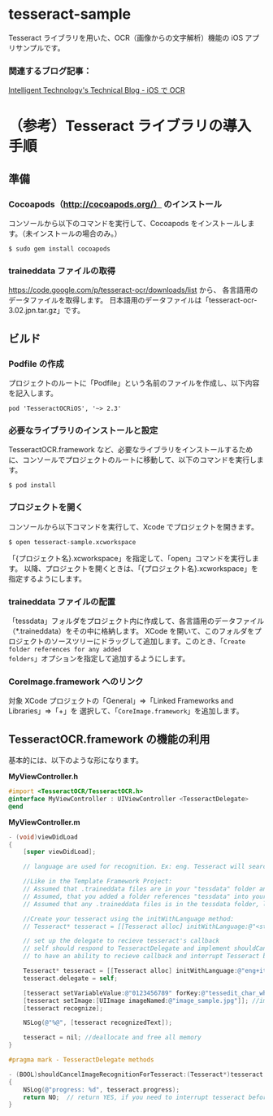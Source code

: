 tesseract-sample
================

Tesseract ライブラリを用いた、OCR（画像からの文字解析）機能の iOS アプリサンプルです。

### 関連するブログ記事：

[Intelligent Technology's Technical Blog - iOS で OCR](http://iti.hatenablog.jp/entry/2014/08/08/091819)

# （参考）Tesseract ライブラリの導入手順

## 準備

### Cocoapods（http://cocoapods.org/） のインストール

コンソールから以下のコマンドを実行して、Cocoapods をインストールします。（未インストールの場合のみ。）

```
$ sudo gem install cocoapods
```

### traineddata ファイルの取得

https://code.google.com/p/tesseract-ocr/downloads/list から、
各言語用のデータファイルを取得します。
日本語用のデータファイルは「tesseract-ocr-3.02.jpn.tar.gz」です。

## ビルド

### Podfile の作成

プロジェクトのルートに「Podfile」という名前のファイルを作成し、以下内容を記入します。

```
pod 'TesseractOCRiOS', '~> 2.3'
```

### 必要なライブラリのインストールと設定

TesseractOCR.framework など、必要なライブラリをインストールするために、コンソールでプロジェクトのルートに移動して、以下のコマンドを実行します。

```
$ pod install
```

### プロジェクトを開く

コンソールから以下コマンドを実行して、Xcode でプロジェクトを開きます。

```
$ open tesseract-sample.xcworkspace
```

「{プロジェクト名}.xcworkspace」を指定して、「open」コマンドを実行します。
以降、プロジェクトを開くときは、「{プロジェクト名}.xcworkspace」を指定するようにします。

### traineddata ファイルの配置

「tessdata」フォルダをプロジェクト内に作成して、各言語用のデータファイル（*.traineddata）をその中に格納します。
XCode を開いて、このフォルダをプロジェクトのソースツリーにドラッグして追加します。このとき、「<code>Create folder references for any added folders</code>」オプションを指定して追加するようにします。

### CoreImage.framework へのリンク

対象 XCode プロジェクトの「General」=>「Linked Frameworks and Libraries」=>「+」を
選択して、「<code>CoreImage.framework</code>」を追加します。
　

## TesseractOCR.framework の機能の利用

基本的には、以下のような形になります。

**MyViewController.h**

```objective-c
#import <TesseractOCR/TesseractOCR.h>
@interface MyViewController : UIViewController <TesseractDelegate>
@end
```

**MyViewController.m**

```objective-c
- (void)viewDidLoad
{
    [super viewDidLoad];

    // language are used for recognition. Ex: eng. Tesseract will search for a eng.traineddata file in the dataPath directory; eng+ita will search for a eng.traineddata and ita.traineddata.

    //Like in the Template Framework Project:
    // Assumed that .traineddata files are in your "tessdata" folder and the folder is in the root of the project.
    // Assumed, that you added a folder references "tessdata" into your xCode project tree, with the ‘Create folder references for any added folders’ options set up in the «Add files to project» dialog.
    // Assumed that any .traineddata files is in the tessdata folder, like in the Template Framework Project

    //Create your tesseract using the initWithLanguage method:
    // Tesseract* tesseract = [[Tesseract alloc] initWithLanguage:@"<strong>eng+ita</strong>"];

    // set up the delegate to recieve tesseract's callback
    // self should respond to TesseractDelegate and implement shouldCancelImageRecognitionForTesseract: method
    // to have an ability to recieve callback and interrupt Tesseract before it finishes

    Tesseract* tesseract = [[Tesseract alloc] initWithLanguage:@"eng+ita"];
    tesseract.delegate = self;

    [tesseract setVariableValue:@"0123456789" forKey:@"tessedit_char_whitelist"]; //limit search
    [tesseract setImage:[UIImage imageNamed:@"image_sample.jpg"]]; //image to check
    [tesseract recognize];

    NSLog(@"%@", [tesseract recognizedText]);

    tesseract = nil; //deallocate and free all memory
}

#pragma mark - TesseractDelegate methods

- (BOOL)shouldCancelImageRecognitionForTesseract:(Tesseract*)tesseract
{
    NSLog(@"progress: %d", tesseract.progress);
    return NO;  // return YES, if you need to interrupt tesseract before it finishes
}
```
